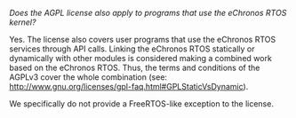 <!--
     eChronos Real-Time Operating System
     Copyright (c) 2017, Commonwealth Scientific and Industrial Research
     Organisation (CSIRO) ABN 41 687 119 230.

     All rights reserved. CSIRO is willing to grant you a licence to the eChronos
     real-time operating system under the terms of the CSIRO_BSD_MIT license. See
     the file LICENSE_CSIRO_BSD for details.

     @TAG(CSIRO_BSD_MIT)
-->
*Does the AGPL license also apply to programs that use the eChronos RTOS kernel?*

Yes.
The license also covers user programs that use the eChronos RTOS services through API calls.
Linking the eChronos RTOS statically or dynamically with other modules is considered making a combined work based on the eChronos RTOS.
Thus, the terms and  conditions of the AGPLv3 cover the whole combination (see: http://www.gnu.org/licenses/gpl-faq.html#GPLStaticVsDynamic).

We specifically do not provide a FreeRTOS-like exception to the license.
